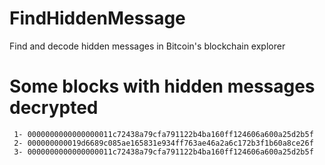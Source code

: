 # FindHiddenMessage
Find and decode hidden messages in Bitcoin's blockchain explorer

# Some blocks with hidden messages decrypted
	 1- 0000000000000000011c72438a79cfa791122b4ba160ff124606a600a25d2b5f
	 2- 000000000019d6689c085ae165831e934ff763ae46a2a6c172b3f1b60a8ce26f
	 3- 0000000000000000011c72438a79cfa791122b4ba160ff124606a600a25d2b5f
